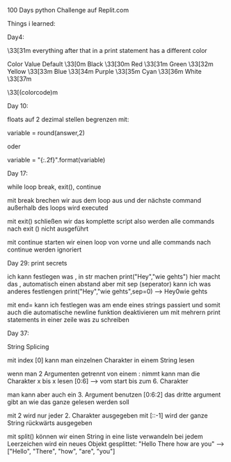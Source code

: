 100 Days python Challenge
auf Replit.com


Things i learned:

Day4:

\33[31m everything after that in a print statement has a different color

Color	Value
Default	\33[0m
Black	\33[30m
Red	    \33[31m
Green	\33[32m
Yellow	\33[33m
Blue	\33[34m
Purple	\33[35m
Cyan	\33[36m
White	\33[37m

\33[(colorcode)m

Day 10:

floats auf 2 dezimal stellen begrenzen mit:

variable = round(answer,2)

oder 

variable = "{:.2f}".format(variable)

Day 17:

while loop break, exit(), continue

mit break brechen wir aus dem loop aus und der nächste command außerhalb des loops wird executed

mit exit() schließen wir das komplette script also werden alle commands nach exit () nicht ausgeführt

mit continue starten wir einen loop von vorne und alle commands nach continue werden ignoriert

Day 29:
print secrets

ich kann festlegen was , in str machen
print("Hey","wie gehts")
hier macht das , automatisch einen abstand
aber mit sep (seperator) kann ich was anderes festlengen
print("Hey","wie gehts",sep=0) --> Hey0wie gehts

mit end= kann ich festlegen was am ende eines strings passiert und somit auch
die automatische newline funktion deaktivieren um mit mehrern
print statements in einer zeile was zu schreiben

Day 37:

String Splicing 

mit index [0] kann man einzelnen Charakter in einem String lesen

wenn man 2 Argumenten getrennt von einem : nimmt kann man die Charakter x bis x lesen [0:6] --> vom start bis zum 6. Charakter

man kann aber auch ein 3. Argument benutzen [0:6:2] das dritte argument gibt an wie das ganze gelesen werden soll

mit 2 wird nur jeder 2. Charakter ausgegeben mit [::-1] wird der ganze String rückwärts ausgegeben

mit split() können wir einen String in eine liste verwandeln bei jedem Leerzeichen wird ein neues Objekt gesplittet:
"Hello There how are you" --> ["Hello", "There", "how", "are", "you"]